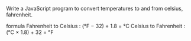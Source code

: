 Write a JavaScript program to convert 
temperatures to and from celsius, fahrenheit.

formula
Fahrenheit to Celsius : (°F − 32) ÷ 1.8 = °C
Celsius to Fahrenheit : (°C × 1.8) + 32 = °F